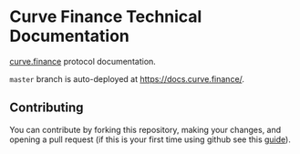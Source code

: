 # Curve Finance Technical Documentation

[curve.finance](https://curve.finance) protocol documentation.

`master` branch is auto-deployed at https://docs.curve.finance/.

## Contributing

You can contribute by forking this repository, making your changes, and opening a pull request (if this is your first time using github see this [guide](https://docs.github.com/en/get-started/quickstart/contributing-to-projects)).
